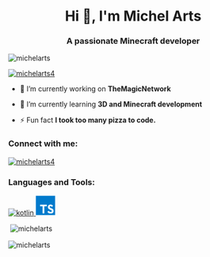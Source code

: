 <h1 align="center">Hi 👋, I'm Michel Arts</h1>
<h3 align="center">A passionate Minecraft developer</h3>

<p align="left"> <img src="https://komarev.com/ghpvc/?username=michelarts&label=Profile%20views&color=0e75b6&style=flat" alt="michelarts" /> </p>

<p align="left"> <a href="https://twitter.com/michelarts4" target="blank"><img src="https://img.shields.io/twitter/follow/michelarts4?logo=twitter&style=for-the-badge" alt="michelarts4" /></a> </p>

- 🔭 I’m currently working on **TheMagicNetwork**

- 🌱 I’m currently learning **3D and Minecraft development**

- ⚡ Fun fact **I took too many pizza to code.**

<h3 align="left">Connect with me:</h3>
<p align="left">
<a href="https://twitter.com/michelarts4" target="blank"><img align="center" src="https://raw.githubusercontent.com/rahuldkjain/github-profile-readme-generator/master/src/images/icons/Social/twitter.svg" alt="michelarts4" height="30" width="40" /></a>
</p>

<h3 align="left">Languages and Tools:</h3>
</a> <a href="https://kotlinlang.org" target="_blank"> <img src="https://www.vectorlogo.zone/logos/kotlinlang/kotlinlang-icon.svg" alt="kotlin" width="40" height="40"/> </a> <a href="https://www.typescriptlang.org/" target="_blank"> <img src="https://raw.githubusercontent.com/devicons/devicon/master/icons/typescript/typescript-original.svg" alt="typescript" width="40" height="40"/> </a> </p>
<p>&nbsp;<img align="center" src="https://github-readme-stats.vercel.app/api?username=michelarts&show_icons=true&locale=en" alt="michelarts" /></p>

<p><img align="center" src="https://github-readme-streak-stats.herokuapp.com/?user=michelarts&" alt="michelarts" /></p>
